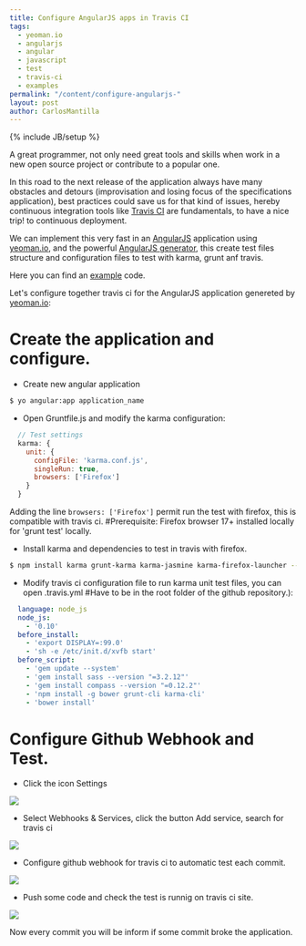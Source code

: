 ```yaml
---
title: Configure AngularJS apps in Travis CI
tags:
  - yeoman.io
  - angularjs
  - angular
  - javascript
  - test
  - travis-ci
  - examples
permalink: "/content/configure-angularjs-"
layout: post
author: CarlosMantilla
---
```

{% include JB/setup %}

A great programmer, not only need great tools and skills when work in a new open source project or contribute to a popular one.

In this road to the next release of the application always have many obstacles and detours (improvisation and losing focus of the specifications application), best practices could save us for that kind of issues, hereby continuous integration tools like [Travis CI](https://travis-ci.org/) are fundamentals, to have a nice trip! to continuous deployment.

We can implement this very fast in an [AngularJS](https://angularjs.org/) application using [yeoman.io](http://yeoman.io/), and the powerful [AngularJS generator](https://github.com/yeoman/generator-angular), this create test files structure and configuration files to test with karma, grunt anf travis.

<!-- more -->

Here you can find an [example](https://github.com/ceoaliongroo/angular-travis-config-example) code.

Let's configure together travis ci for the AngularJS application genereted by [yeoman.io](http://yeoman.io/):

# Create the application and configure.

- Create new angular application

```bash
$ yo angular:app application_name
```

- Open Gruntfile.js and modify the karma configuration:

```javascript
  // Test settings
  karma: {
    unit: {
      configFile: 'karma.conf.js',
      singleRun: true,
      browsers: ['Firefox']
    }
  }
```

Adding the line `browsers: ['Firefox']` permit run the test with firefox, this is compatible with travis ci.
#Prerequisite: Firefox browser 17+ installed locally for 'grunt test' locally.

- Install karma and dependencies to test in travis with firefox.

```bash
$ npm install karma grunt-karma karma-jasmine karma-firefox-launcher --save-dev
```

- Modify travis ci configuration file to run karma unit test files, you can open .travis.yml
#Have to be in the root folder of the github repository.):

```yaml
  language: node_js
  node_js:
    - '0.10'
  before_install:
    - 'export DISPLAY=:99.0'
    - 'sh -e /etc/init.d/xvfb start'
  before_script:
    - 'gem update --system'
    - 'gem install sass --version "=3.2.12"'
    - 'gem install compass --version "=0.12.2"'
    - 'npm install -g bower grunt-cli karma-cli'
    - 'bower install'
```
# Configure Github Webhook and Test.

- Click the icon Settings

![]({{BASE_PATH}}/assets/images/posts/configure-angularjs-travis-ci/settings.png)

- Select Webhooks & Services, click the button Add service, search for travis ci

![]({{BASE_PATH}}/assets/images/posts/configure-angularjs-travis-ci/webhooks.png)

- Configure github webhook for travis ci to automatic test each commit.

![]({{BASE_PATH}}/assets/images/posts/configure-angularjs-travis-ci/configure.png)

- Push some code and check the test is runnig on travis ci site.

![]({{BASE_PATH}}/assets/images/posts/configure-angularjs-travis-ci/testing.png)

Now every commit you will be inform if some commit broke the application.


